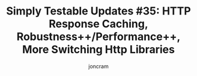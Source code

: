 ---
title: "Simply Testable Updates #35: HTTP Response Caching, Robustness++/Performance++, More Switching Http Libraries"
short_title: "Simply Testable Updates #35: HTTP Response Caching, Robustness++"
author: joncram
newsletter:
    issue_number: 35th
    url: https://us5.campaign-archive1.com/?u=ac75e33d993d2b502e333ddd0&amp;id=a425504080
    closing_sentence: Expect the next newsletter in a week from now on April 17.
    highlights:
        - HTTP Response Caching
        - Robustness++/Performance++
        - More Switching HTTP Client Libraries
---